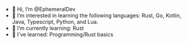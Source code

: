 - 👋 Hi, I’m @EphemeralDev
- 👀 I’m interested in learning the following languages: Rust, Go, Kotlin, Java, Typescript, Python, and Lua.
- 🌱 I’m currently learning: Rust
- 📕 I've learned: Programming/Rust basics

<!---
EphemeralDev/EphemeralDev is a ✨ special ✨ repository because its `README.md` (this file) appears on your GitHub profile.
You can click the Preview link to take a look at your changes.
--->
